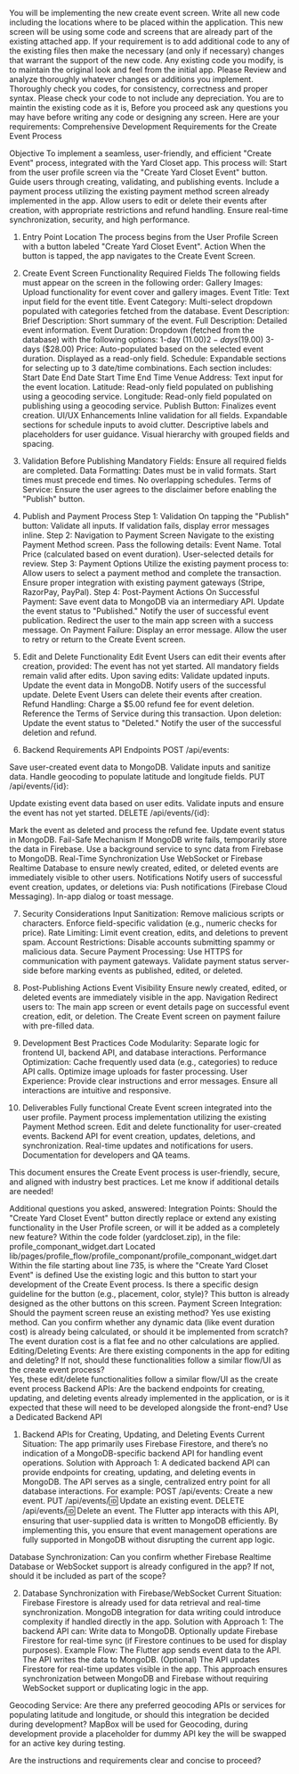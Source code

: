 You will be implementing the new create event screen.  Write all new code including the locations where to be  placed within the application.  This new screen will be using some code and screens that are already part of the existing attached app.  If your requirement is to add additional code to any of the existing files then make the necessary (and only if necessary) changes that warrant the support of the new code.  Any existing code you modify, is to maintain the original look and feel from the initial app.  Please Review and analyze thoroughly whatever changes or additions you implement.  Thoroughly check you codes, for consistency, correctness and proper syntax.  Please check your code to not include any depreciation.   You are to maintin the existing code as it is, Before you proceed ask any questions you may have before writing any code or designing any screen.
Here are your requirements:
Comprehensive Development Requirements for the Create Event Process

Objective
To implement a seamless, user-friendly, and efficient "Create Event" process, integrated with the Yard Closet app. This process will:
Start from the user profile screen via the "Create Yard Closet Event" button.
Guide users through creating, validating, and publishing events.
Include a payment process utilizing the existing payment method screen already implemented in the app.
Allow users to edit or delete their events after creation, with appropriate restrictions and refund handling.
Ensure real-time synchronization, security, and high performance.

1. Entry Point
Location
The process begins from the User Profile Screen with a button labeled "Create Yard Closet Event".
Action
When the button is tapped, the app navigates to the Create Event Screen.

2. Create Event Screen Functionality
Required Fields
The following fields must appear on the screen in the following order:
Gallery Images: Upload functionality for event cover and gallery images.
Event Title: Text input field for the event title.
Event Category: Multi-select dropdown populated with categories fetched from the database.
Event Description:
Brief Description: Short summary of the event.
Full Description: Detailed event information.
Event Duration: Dropdown (fetched from the database) with the following options:
1-day ($11.00)
2-days ($19.00)
3-days ($28.00)
Price:
Auto-populated based on the selected event duration.
Displayed as a read-only field.
Schedule:
Expandable sections for selecting up to 3 date/time combinations.
Each section includes:
Start Date
End Date
Start Time
End Time
Venue Address: Text input for the event location.
Latitude:
Read-only field populated on publishing using a geocoding service.
Longitude:
Read-only field populated on publishing using a geocoding service.
Publish Button: Finalizes event creation.
UI/UX Enhancements
Inline validation for all fields.
Expandable sections for schedule inputs to avoid clutter.
Descriptive labels and placeholders for user guidance.
Visual hierarchy with grouped fields and spacing.

3. Validation
Before Publishing
Mandatory Fields: Ensure all required fields are completed.
Data Formatting:
Dates must be in valid formats.
Start times must precede end times.
No overlapping schedules.
Terms of Service: Ensure the user agrees to the disclaimer before enabling the "Publish" button.

4. Publish and Payment Process
Step 1: Validation
On tapping the "Publish" button:
Validate all inputs.
If validation fails, display error messages inline.
Step 2: Navigation to Payment Screen
Navigate to the existing Payment Method screen.
Pass the following details:
Event Name.
Total Price (calculated based on event duration).
User-selected details for review.
Step 3: Payment Options
Utilize the existing payment process to:
Allow users to select a payment method and complete the transaction.
Ensure proper integration with existing payment gateways (Stripe, RazorPay, PayPal).
Step 4: Post-Payment Actions
On Successful Payment:
Save event data to MongoDB via an intermediary API.
Update the event status to "Published."
Notify the user of successful event publication.
Redirect the user to the main app screen with a success message.
On Payment Failure:
Display an error message.
Allow the user to retry or return to the Create Event screen.

5. Edit and Delete Functionality
Edit Event
Users can edit their events after creation, provided:
The event has not yet started.
All mandatory fields remain valid after edits.
Upon saving edits:
Validate updated inputs.
Update the event data in MongoDB.
Notify users of the successful update.
Delete Event
Users can delete their events after creation.
Refund Handling:
Charge a $5.00 refund fee for event deletion.
Reference the Terms of Service during this transaction.
Upon deletion:
Update the event status to "Deleted."
Notify the user of the successful deletion and refund.

6. Backend Requirements
API Endpoints
POST /api/events:


Save user-created event data to MongoDB.
Validate inputs and sanitize data.
Handle geocoding to populate latitude and longitude fields.
PUT /api/events/{id}:


Update existing event data based on user edits.
Validate inputs and ensure the event has not yet started.
DELETE /api/events/{id}:


Mark the event as deleted and process the refund fee.
Update event status in MongoDB.
Fail-Safe Mechanism
If MongoDB write fails, temporarily store the data in Firebase.
Use a background service to sync data from Firebase to MongoDB.
Real-Time Synchronization
Use WebSocket or Firebase Realtime Database to ensure newly created, edited, or deleted events are immediately visible to other users.
Notifications
Notify users of successful event creation, updates, or deletions via:
Push notifications (Firebase Cloud Messaging).
In-app dialog or toast message.

7. Security Considerations
Input Sanitization:
Remove malicious scripts or characters.
Enforce field-specific validation (e.g., numeric checks for price).
Rate Limiting:
Limit event creation, edits, and deletions to prevent spam.
Account Restrictions:
Disable accounts submitting spammy or malicious data.
Secure Payment Processing:
Use HTTPS for communication with payment gateways.
Validate payment status server-side before marking events as published, edited, or deleted.

8. Post-Publishing Actions
Event Visibility
Ensure newly created, edited, or deleted events are immediately visible in the app.
Navigation
Redirect users to:
The main app screen or event details page on successful event creation, edit, or deletion.
The Create Event screen on payment failure with pre-filled data.

9. Development Best Practices
Code Modularity:
Separate logic for frontend UI, backend API, and database interactions.
Performance Optimization:
Cache frequently used data (e.g., categories) to reduce API calls.
Optimize image uploads for faster processing.
User Experience:
Provide clear instructions and error messages.
Ensure all interactions are intuitive and responsive.

10. Deliverables
Fully functional Create Event screen integrated into the user profile.
Payment process implementation utilizing the existing Payment Method screen.
Edit and delete functionality for user-created events.
Backend API for event creation, updates, deletions, and synchronization.
Real-time updates and notifications for users.
Documentation for developers and QA teams.

This document ensures the Create Event process is user-friendly, secure, and aligned with industry best practices. Let me know if additional details are needed!

Additional questions you asked, answered:
Integration Points:
Should the "Create Yard Closet Event" button directly replace or extend any existing functionality in the User Profile screen, or will it be added as a completely new feature?
Within the code folder (yardcloset.zip), in the file: profile_componant_widget.dart
Located lib/pages/profile_flow/profile_componant/profile_componant_widget.dart
Within the file starting about line 735, is where the  "Create Yard Closet Event" is defined
Use the existing logic and this button to start your development of the Create Event process. 
Is there a specific design guideline for the button (e.g., placement, color, style)?
This button is already designed as the other buttons on this screen.
Payment Screen Integration:
Should the payment screen reuse an existing method? Yes use existing method.  Can you confirm whether any dynamic data (like event duration cost) is already being calculated, or should it be implemented from scratch? 
 The event duration cost is a flat fee and no other calculations are applied.
Editing/Deleting Events:
Are there existing components in the app for editing and deleting? If not, should these functionalities follow a similar flow/UI as the create event process?  
Yes, these edit/delete functionalities follow a similar flow/UI as the create event process
Backend APIs:
Are the backend endpoints for creating, updating, and deleting events already implemented in the application, or is it expected that these will need to be developed alongside the front-end? Use a Dedicated Backend API 
1. Backend APIs for Creating, Updating, and Deleting Events
Current Situation:
The app primarily uses Firebase Firestore, and there’s no indication of a MongoDB-specific backend API for handling event operations.
Solution with Approach 1:
A dedicated backend API can provide endpoints for creating, updating, and deleting events in MongoDB.
The API serves as a single, centralized entry point for all database interactions. For example:
POST /api/events: Create a new event.
PUT /api/events/:id: Update an existing event.
DELETE /api/events/:id: Delete an event.
The Flutter app interacts with this API, ensuring that user-supplied data is written to MongoDB efficiently.
By implementing this, you ensure that event management operations are fully supported in MongoDB without disrupting the current app logic.


Database Synchronization:
Can you confirm whether Firebase Realtime Database or WebSocket support is already configured in the app? If not, should it be included as part of the scope?

2. Database Synchronization with Firebase/WebSocket
Current Situation:
Firebase Firestore is already used for data retrieval and real-time synchronization.
MongoDB integration for data writing could introduce complexity if handled directly in the app.
Solution with Approach 1:
The backend API can:
Write data to MongoDB.
Optionally update Firebase Firestore for real-time sync (if Firestore continues to be used for display purposes).
Example Flow:
The Flutter app sends event data to the API.
The API writes the data to MongoDB.
(Optional) The API updates Firestore for real-time updates visible in the app.
This approach ensures synchronization between MongoDB and Firebase without requiring WebSocket support or duplicating logic in the app.


Geocoding Service:
Are there any preferred geocoding APIs or services for populating latitude and longitude, or should this integration be decided during development?
MapBox will be used for Geocoding, during development provide a placeholder for dummy API key the will be swapped for an active key during testing.

Are the instructions and requirements clear and concise to proceed?
